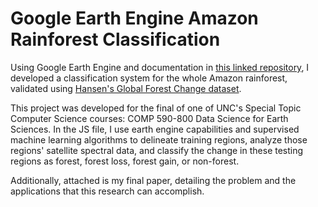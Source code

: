 # Google Earth Engine Amazon Rainforest Classification

Using Google Earth Engine and documentation in [this linked repository](https://github.com/mstrimas/ee-land-change/blob/master/ee-land-change.md), I developed a classification system for the whole Amazon rainforest, validated using [Hansen's Global Forest Change dataset](https://developers.google.com/earth-engine/datasets/catalog/UMD_hansen_global_forest_change_2018_v1_6#bands).

This project was developed for the final of one of UNC's Special Topic Computer Science courses: COMP 590-800 Data Science for Earth Sciences. In the JS file, I use earth engine capabilities and supervised machine learning algorithms to delineate training regions, analyze those regions' satellite spectral data, and classify the change in these testing regions as forest, forest loss, forest gain, or non-forest. 

Additionally, attached is my final paper, detailing the problem and the applications that this research can accomplish. 
